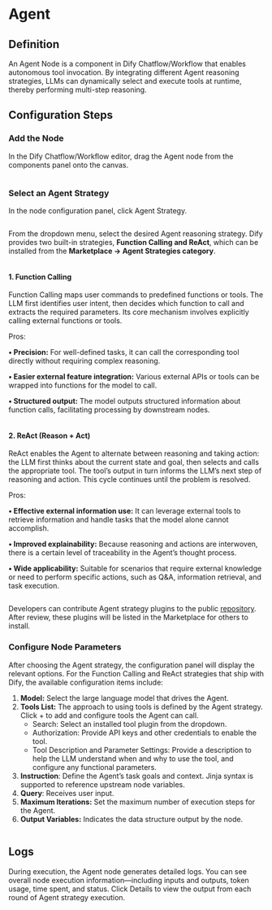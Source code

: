 # Agent

## Definition

An Agent Node is a component in Dify Chatflow/Workflow that enables autonomous tool invocation. By integrating different Agent reasoning strategies, LLMs can dynamically select and execute tools at runtime, thereby performing multi-step reasoning.

## Configuration Steps

### Add the Node

In the Dify Chatflow/Workflow editor, drag the Agent node from the components panel onto the canvas.

<figure><img src="../../../.gitbook/assets/en-1-9-1.png" alt=""><figcaption></figcaption></figure>

### Select an Agent Strategy

In the node configuration panel, click Agent Strategy.

<figure><img src="../../../.gitbook/assets/en-1-9-0.png" alt=""><figcaption></figcaption></figure>

From the dropdown menu, select the desired Agent reasoning strategy. Dify provides two built-in strategies, **Function Calling and ReAct**, which can be installed from the **Marketplace → Agent Strategies category**.

<figure><img src="../../../.gitbook/assets/en-1-9-2.png" alt=""><figcaption></figcaption></figure>

#### 1. Function Calling

Function Calling maps user commands to predefined functions or tools. The LLM first identifies user intent, then decides which function to call and extracts the required parameters. Its core mechanism involves explicitly calling external functions or tools.

Pros:

**• Precision:** For well-defined tasks, it can call the corresponding tool directly without requiring complex reasoning.

**• Easier external feature integration:** Various external APIs or tools can be wrapped into functions for the model to call.

**• Structured output:** The model outputs structured information about function calls, facilitating processing by downstream nodes.

<figure><img src="../../../.gitbook/assets/en-agent-1.png" alt=""><figcaption></figcaption></figure>

#### 2. ReAct (Reason + Act)

ReAct enables the Agent to alternate between reasoning and taking action: the LLM first thinks about the current state and goal, then selects and calls the appropriate tool. The tool’s output in turn informs the LLM’s next step of reasoning and action. This cycle continues until the problem is resolved.

Pros:

**• Effective external information use:** It can leverage external tools to retrieve information and handle tasks that the model alone cannot accomplish.

**• Improved explainability:** Because reasoning and actions are interwoven, there is a certain level of traceability in the Agent’s thought process.

**• Wide applicability:** Suitable for scenarios that require external knowledge or need to perform specific actions, such as Q\&A, information retrieval, and task execution.

<figure><img src="../../../.gitbook/assets/en-agent-2.png" alt=""><figcaption></figcaption></figure>

Developers can contribute Agent strategy plugins to the public [repository](https://github.com/langgenius/dify-official-plugins). After review, these plugins will be listed in the Marketplace for others to install.

### Configure Node Parameters

After choosing the Agent strategy, the configuration panel will display the relevant options. For the Function Calling and ReAct strategies that ship with Dify, the available configuration items include:

1. **Model:** Select the large language model that drives the Agent.
2. **Tools List:** The approach to using tools is defined by the Agent strategy. Click + to add and configure tools the Agent can call.
   * Search: Select an installed tool plugin from the dropdown.
   * Authorization: Provide API keys and other credentials to enable the tool.
   * Tool Description and Parameter Settings: Provide a description to help the LLM understand when and why to use the tool, and configure any functional parameters.
3. **Instruction**: Define the Agent’s task goals and context. Jinja syntax is supported to reference upstream node variables.
4. **Query**: Receives user input.
5. **Maximum Iterations:** Set the maximum number of execution steps for the Agent.
6. **Output Variables:** Indicates the data structure output by the node.

<figure><img src="../../../.gitbook/assets/en-1-9-3.png" alt=""><figcaption></figcaption></figure>

## Logs

During execution, the Agent node generates detailed logs. You can see overall node execution information—including inputs and outputs, token usage, time spent, and status. Click Details to view the output from each round of Agent strategy execution.

<figure><img src="../../../.gitbook/assets/en-1-9-6.png" alt=""><figcaption></figcaption></figure>
